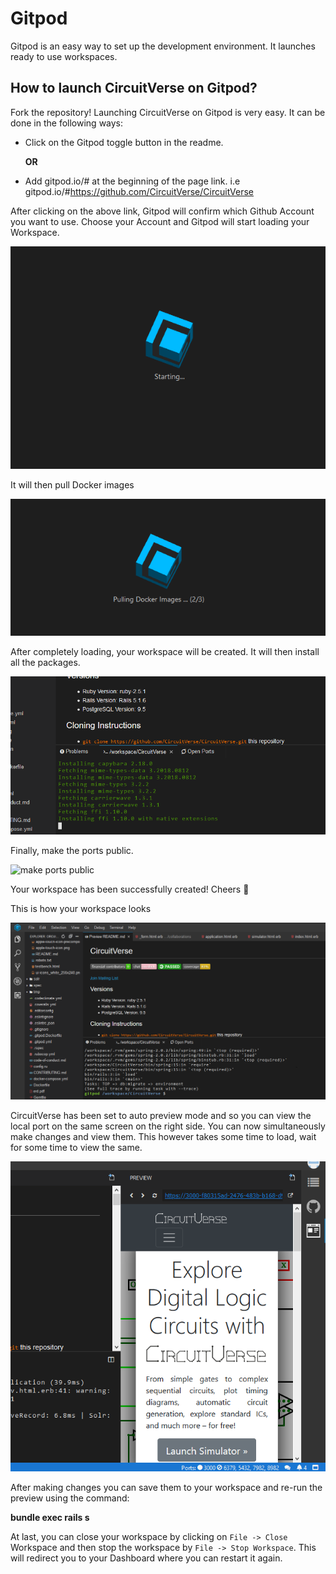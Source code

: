 # **Gitpod**

Gitpod is an easy way to set up the development environment. It launches ready to use workspaces.

## **How to launch CircuitVerse on Gitpod?**

Fork the repository!
Launching CircuitVerse on Gitpod is very easy. It can be done in the following ways:

- Click on the Gitpod toggle button in the readme.

  **OR**

- Add gitpod.io/# at the beginning of the page link.
  i.e gitpod.io/#https://github.com/CircuitVerse/CircuitVerse

After clicking on the above link, Gitpod will confirm which Github Account you want to use.
Choose your Account and Gitpod will start loading your Workspace.

![loading your Workspace](https://raw.githubusercontent.com/sakshi1499/PICS/master/starting.PNG)

It will then pull Docker images

![pull Docker images](https://raw.githubusercontent.com/sakshi1499/PICS/master/twoofthreeedited.png)

After completely loading, your workspace will be created. It will then install all the packages.

![workspace created](https://raw.githubusercontent.com/sakshi1499/PICS/master/install.PNG)

Finally, make the ports public.

![make ports public](https://user-images.githubusercontent.com/35162705/75674787-da4f1400-5cab-11ea-8cf9-8c9d2e498609.png)

Your workspace has been successfully created! Cheers 🍺

This is how your workspace looks

![workspace](https://raw.githubusercontent.com/sakshi1499/PICS/master/workspace.PNG)

CircuitVerse has been set to auto preview mode and so you can view the local port on the same screen on the right side. You can now simultaneously make changes and view them. This however takes some time to load, wait for some time to view the same.

![auto preview mode](https://raw.githubusercontent.com/sakshi1499/PICS/master/final.PNG)

After making changes you can save them to your workspace and re-run the preview using the command:

**bundle exec rails s**

At last, you can close your workspace by clicking on `File -> Close` Workspace and then stop the workspace by `File -> Stop Workspace`. This will redirect you to your Dashboard where you can restart it again.

